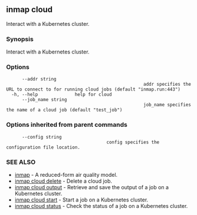 ## inmap cloud

Interact with a Kubernetes cluster.

### Synopsis

Interact with a Kubernetes cluster.

### Options

```
      --addr string       
                          							addr specifies the URL to connect to for running cloud jobs (default "inmap.run:443")
  -h, --help              help for cloud
      --job_name string   
                          							job_name specifies the name of a cloud job (default "test_job")
```

### Options inherited from parent commands

```
      --config string   
                                      config specifies the configuration file location.
```

### SEE ALSO

* [inmap](inmap.md)	 - A reduced-form air quality model.
* [inmap cloud delete](inmap_cloud_delete.md)	 - Delete a cloud job.
* [inmap cloud output](inmap_cloud_output.md)	 - Retrieve and save the output of a job on a Kubernetes cluster.
* [inmap cloud start](inmap_cloud_start.md)	 - Start a job on a Kubernetes cluster.
* [inmap cloud status](inmap_cloud_status.md)	 - Check the status of a job on a Kubernetes cluster.

